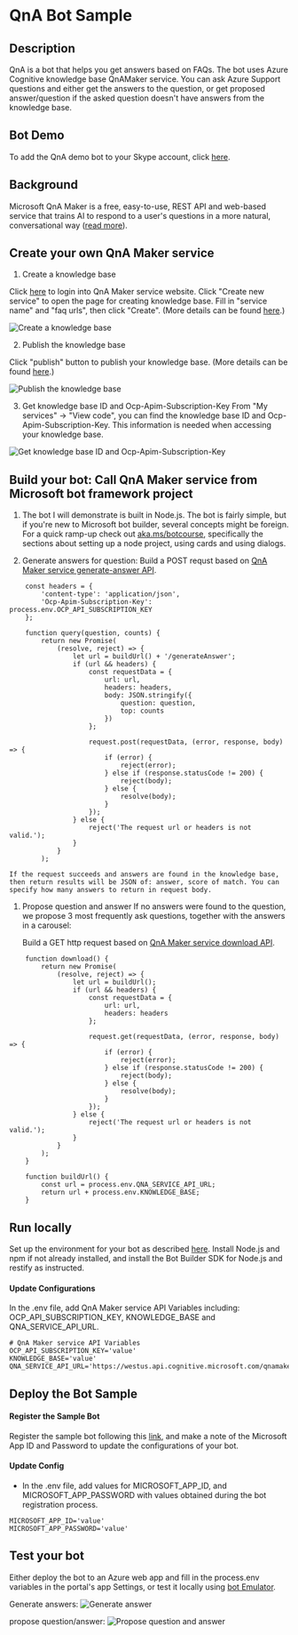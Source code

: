 # QnA Bot Sample

## Description
QnA is a bot that helps you get answers based on FAQs. The bot uses Azure Cognitive knowledge base QnAMaker service. You can ask Azure Support questions and either get the answers to the question, or get proposed answer/question if the asked question doesn't have answers from the knowledge base.

## Bot Demo
To add the QnA demo bot to your Skype account, click [here](https://join.skype.com/bot/5cad1822-248f-4bb0-b8ae-ea5554d1ef2f).

## Background
Microsoft QnA Maker is a free, easy-to-use, REST API and web-based service that trains AI to respond to a user's questions in a more natural, conversational way ([read more](https://docs.microsoft.com/en-us/azure/cognitive-services/qnamaker/home)).

## Create your own QnA Maker service
1. Create a knowledge base

Click [here](https://qnamaker.ai) to login into QnA Maker service website. Click "Create new service" to open the page for creating knowledge base. Fill in "service name" and "faq urls", then click "Create". (More details can be found [here](https://docs.microsoft.com/en-us/azure/cognitive-services/qnamaker/guides/createkb).)

![Create a knowledge base](./assets/create-kb.png)

2. Publish the knowledge base

Click "publish" button to publish your knowledge base. (More details can be found
[here](https://docs.microsoft.com/en-us/azure/cognitive-services/qnamaker/guides/createkb).)

![Publish the knowledge base](./assets/publish-kb.png)

3. Get knowledge base ID and Ocp-Apim-Subscription-Key
From "My services" -> "View code", you can find the knowledge base ID and Ocp-Apim-Subscription-Key. This information is needed when accessing your knowledge base.

![Get knowledge base ID and Ocp-Apim-Subscription-Key](./assets/kb-keys.png)


## Build your bot: Call QnA Maker service from Microsoft bot framework project
1. The bot I will demonstrate is built in Node.js. The bot is fairly simple, but if you're new to Microsoft bot builder, several concepts might be foreign. For a quick ramp-up check out [aka.ms/botcourse](http://aka.ms/botcourse), specifically the sections about setting up a node project, using cards and using dialogs.

1. Generate answers for question:
    Build a POST requst based on [QnA Maker service generate-answer API](https://westus.dev.cognitive.microsoft.com/docs/services/58994a073d9e04097c7ba6fe/operations/58994a073d9e041ad42d9ba9).

```
    const headers = {
        'content-type': 'application/json',
        'Ocp-Apim-Subscription-Key': process.env.OCP_API_SUBSCRIPTION_KEY
    };

    function query(question, counts) {
        return new Promise(
            (resolve, reject) => {
                let url = buildUrl() + '/generateAnswer';
                if (url && headers) {
                    const requestData = {
                        url: url,
                        headers: headers,
                        body: JSON.stringify({
                            question: question,
                            top: counts
                        })
                    };

                    request.post(requestData, (error, response, body) => {
                        if (error) {
                            reject(error);
                        } else if (response.statusCode != 200) {
                            reject(body);
                        } else {
                            resolve(body);
                        }
                    });
                } else {
                    reject('The request url or headers is not valid.');
                }
            }
        );
```
    If the request succeeds and answers are found in the knowledge base, then return results will be JSON of: answer, score of match. You can specify how many answers to return in request body.

1. Propose question and answer
    If no answers were found to the question, we propose 3 most frequently ask questions, together with the answers in a carousel:

    Build a GET http request based on [QnA Maker service download API](https://westus.dev.cognitive.microsoft.com/docs/services/58994a073d9e04097c7ba6fe/operations/58994a073d9e041ad42d9bac).

```
    function download() {
        return new Promise(
            (resolve, reject) => {
                let url = buildUrl();
                if (url && headers) {
                    const requestData = {
                        url: url,
                        headers: headers
                    };

                    request.get(requestData, (error, response, body) => {
                        if (error) {
                            reject(error);
                        } else if (response.statusCode != 200) {
                            reject(body);
                        } else {
                            resolve(body);
                        }
                    });
                } else {
                    reject('The request url or headers is not valid.');
                }
            }
        );
    }

    function buildUrl() {
        const url = process.env.QNA_SERVICE_API_URL;
        return url + process.env.KNOWLEDGE_BASE;
    }
```
## Run locally
Set up the environment for your bot as described [here](https://docs.microsoft.com/en-us/bot-framework/nodejs/bot-builder-nodejs-quickstart). Install Node.js and npm if not already installed, and install the Bot Builder SDK for Node.js and restify as instructed.

#### Update Configurations
In the .env file, add QnA Maker service API Variables including: OCP_API_SUBSCRIPTION_KEY, KNOWLEDGE_BASE and QNA_SERVICE_API_URL.
```
# QnA Maker service API Variables
OCP_API_SUBSCRIPTION_KEY='value'
KNOWLEDGE_BASE='value'
QNA_SERVICE_API_URL='https://westus.api.cognitive.microsoft.com/qnamaker/v2.0/knowledgebases/'
```

## Deploy the Bot Sample

#### Register the Sample Bot
Register the sample bot following this [link](https://docs.microsoft.com/en-us/bot-framework/portal-register-bot), and make a note of the Microsoft App ID and Password to update the configurations of your bot.

#### Update Config

- In the .env file, add values for MICROSOFT_APP_ID, and MICROSOFT_APP_PASSWORD with values obtained during the bot registration process.
```
MICROSOFT_APP_ID='value'
MICROSOFT_APP_PASSWORD='value'
```

## Test your bot

Either deploy the bot to an Azure web app and fill in the process.env variables in the portal's app Settings, or test it locally using [bot Emulator](https://aka.ms/bf-bc-emulator).

Generate answers:
![Generate answer](./assets/generate-answer.png)

propose question/answer:
![Propose question and answer](./assets/no-match.png)
